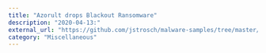 ```yaml
---
title: "Azorult drops Blackout Ransomware"
description: "2020-04-13:"
external_url: "https://github.com/jstrosch/malware-samples/tree/master/binaries/azorult/2020/April"
category: "Miscellaneous"
---
```

